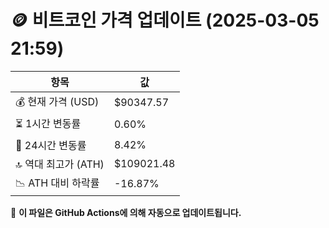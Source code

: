 # 🪙 비트코인 가격 업데이트 (2025-03-05 21:59)

| 항목                | 값 |
|--------------------|----------------|
| 💰 현재 가격 (USD) | $90347.57 |
| ⏳ 1시간 변동률    | 0.60% |
| 📆 24시간 변동률   | 8.42% |
| 🔝 역대 최고가 (ATH) | $109021.48 |
| 📉 ATH 대비 하락률 | -16.87% |

🔄 **이 파일은 GitHub Actions에 의해 자동으로 업데이트됩니다.**
